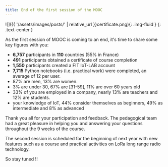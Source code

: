```yaml
---
title: End of the first session of the MOOC
---
```


![]({{ '/assets/images/posts/' | relative_url }}certificate.png){: .img-fluid }
{: .text-center }

As the first session of MOOC is coming to an end, it's time to share some key figures with you:

* **6,757** participants in **110** countries (55% in France)
* **491** participants obtained a certificate of course completion
* **1,550** participants created a FIT IoT-LAB account
* **7,715** Python notebooks (i.e. practical work) were completed, an average of 12 per user.
* 87% are men, 13% are women.
* 3% are under 30, 67% are [31-59], 11% are over 60 years old
* 33% of you are employed in a company, nearly 13% are teachers and 12% are students.
* your knowledge of IoT, 44% consider themselves as beginners, 49% as intermediate and 8% as advanced


Thank you all for your participation and feedback. The pedagogical team had a great pleasure in helping you and answering your questions throughout the 9 weeks of the course. 

The second session is scheduled for the beginning of next year with new features such as a course and practical activities on LoRa long range radio technology. 

So stay tuned !!

